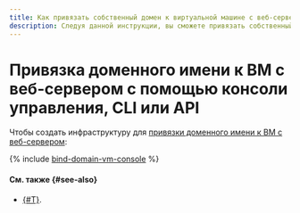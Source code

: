 ```yaml
---
title: Как привязать собственный домен к виртуальной машине с веб-сервером с помощью консоли управления, CLI или API
description: Следуя данной инструкции, вы сможете привязать собственный домен к веб-серверу на виртуальной машине {{ compute-full-name }} с помощью консоли управления, CLI или API.
---
```


# Привязка доменного имени к ВМ с веб-сервером с помощью консоли управления, CLI или API

Чтобы создать инфраструктуру для [привязки доменного имени к ВМ с веб-сервером](index.md):

{% include [bind-domain-vm-console](../../../_tutorials/applied/bind-domain-vm-console.md) %}

#### См. также {#see-also}

* [{#T}](terraform.md).